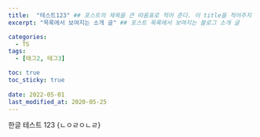 ```yaml
---
title:  "테스트123" ## 포스트의 제목을 큰 따옴표로 적어 준다. 이 title을 적어주지 않으면 .md 파일 이름으로 적어주었던 title 부분이 제목으로 업로드
excerpt: "목록에서 보여지는 소개 글" ## 포스트 목록에서 보여지는 블로그 소개 글

categories:
  - TS
tags:
  - [태그2, 태그3]

toc: true
toc_sticky: true
 
date: 2022-05-01
last_modified_at: 2020-05-25
---
```


한글 테스트 123
{ㄴㅇㄹㅇㄴㄹ}


